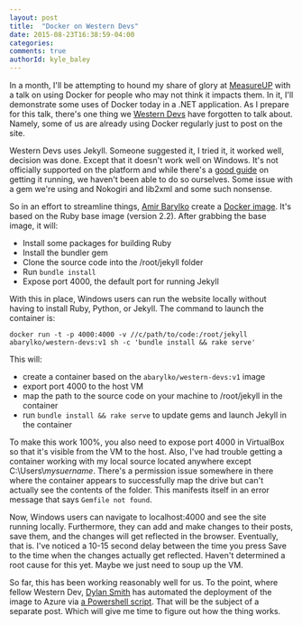 ```yaml
---
layout: post
title:  "Docker on Western Devs"
date: 2015-08-23T16:38:59-04:00
categories:
comments: true
authorId: kyle_baley
---
```


In a month, I'll be attempting to hound my share of glory at [MeasureUP](http://measureup.io) with a talk on using Docker for people who may not think it impacts them. In it, I'll demonstrate some uses of Docker today in a .NET application. As I prepare for this talk, there's one thing we [Western Devs](http://www.westerndevs.com) have forgotten to talk about. Namely, some of us are already using Docker regularly just to post on the site.

Western Devs uses Jekyll. Someone suggested it, I tried it, it worked well, decision was done. Except that it doesn't work well on Windows. It's not officially supported on the platform and while there's a [good guide](http://jekyll-windows.juthilo.com/) on getting it running, we haven't been able to do so ourselves. Some issue with a gem we're using and Nokogiri and lib2xml and some such nonsense.

So in an effort to streamline things, [Amir Barylko](http://www.westerndevs.com/bios/amir_barylko/) create a [Docker image](https://github.com/westerndevs/western-devs-website/blob/source/Dockerfile). It's based on the Ruby base image (version 2.2). After grabbing the base image, it will:

* Install some packages for building Ruby
* Install the bundler gem
* Clone the source code into the /root/jekyll folder
* Run `bundle install`
* Expose port 4000, the default port for running Jekyll

With this in place, Windows users can run the website locally without having to install Ruby, Python, or Jekyll. The command to launch the container is:

`docker run -t -p 4000:4000 -v //c/path/to/code:/root/jekyll abarylko/western-devs:v1 sh -c 'bundle install && rake serve'`

This will:

* create a container based on the `abarylko/western-devs:v1` image
* export port 4000 to the host VM
* map the path to the source code on your machine to /root/jekyll in the container
* run `bundle install && rake serve` to update gems and launch Jekyll in the container

To make this work 100%, you also need to expose port 4000 in VirtualBox so that it's visible from the VM to the host. Also, I've had trouble getting a container working with my local source located anywhere except C:\Users\\*mysuername*. There's a permission issue somewhere in there where the container appears to successfully map the drive but can't actually see the contents of the folder. This manifests itself in an error message that says `Gemfile not found`.

Now, Windows users can navigate to localhost:4000 and see the site running locally. Furthermore, they can add and make changes to their posts, save them, and the changes will get reflected in the browser. Eventually, that is. I've noticed a 10-15 second delay between the time you press Save to the time when the changes actually get reflected. Haven't determined a root cause for this yet. Maybe we just need to soup up the VM.

So far, this has been working reasonably well for us. To the point, where fellow Western Dev, [Dylan Smith](http://www.westerndevs.com/bios/dylan_smith/) has automated the deployment of the image to Azure via [a Powershell script](https://github.com/westerndevs/western-devs-website/tree/source/_azure). That will be the subject of a separate post. Which will give me time to figure out how the thing works.